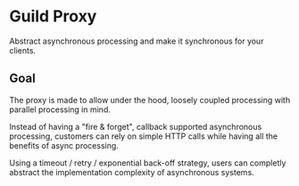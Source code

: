 # Guild Proxy

Abstract asynchronous processing and make it synchronous for your clients.

## Goal

The proxy is made to allow under the hood, loosely coupled processing with parallel processing in mind.

Instead of having a "fire & forget", callback supported asynchronous processing, customers can rely on simple HTTP calls while having all the benefits of async processing.

Using a timeout / retry / exponential back-off strategy, users can completly abstract the implementation complexity of asynchronous systems.

